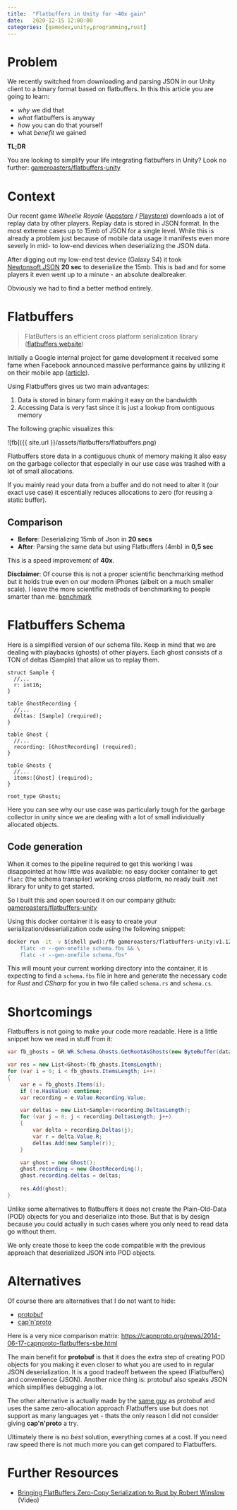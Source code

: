 ```yaml
---
title:  "Flatbuffers in Unity for ~40x gain"
date:   2020-12-15 12:00:00
categories: [gamedev,unity,programming,rust]
---
```


# Problem

We recently switched from downloading and parsing JSON in our Unity client to a binary format based on flatbuffers.
In this this article you are going to learn:

* *why* we did that
* *what* flatbuffers is anyway
* *how* you can do that yourself
* what *benefit* we gained

**TL;DR**

You are looking to simplify your life integrating flatbuffers in Unity? Look no further: [gameroasters/flatbuffers-unity](https://github.com/gameroasters/flatbuffers-unity-docker)

# Context

Our recent game *Wheelie Royale* ([Appstore](https://apps.apple.com/US/app/id1518264893) / [Playstore](https://play.google.com/store/apps/details?id=com.gameroasters.wheelieroyale&hl=en&gl=US)) downloads a lot of replay data by other players. Replay data is stored in JSON format. In the most extreme cases up to 15mb of JSON for a single level.
While this is already a problem just because of mobile data usage it manifests even more severly in mid- to low-end devices when deserializing the JSON data.

After digging out my low-end test device (Galaxy S4) it took [Newtonsoft.JSON](https://www.newtonsoft.com/json) **20 sec** to deserialize the 15mb. This is bad and for some players it even went up to a minute - an absolute dealbreaker.

Obviously we had to find a better method entirely.

# Flatbuffers

> FlatBuffers is an efficient cross platform serialization library ([flatbuffers website](https://google.github.io/flatbuffers/))

Initially a Google internal project for game development it received some fame when Facebook announced massive performance gains by utilizing it on their mobile app ([article](https://engineering.fb.com/2015/07/31/android/improving-facebook-s-performance-on-android-with-flatbuffers/)).

Using Flatbuffers gives us two main advantages:

1. Data is stored in binary form making it easy on the bandwidth
2. Accessing Data is very fast since it is just a lookup from contiguous memory

The following graphic visualizes this:

![fb]({{ site.url }}/assets/flatbuffers/flatbuffers.png)

Flatbuffers store data in a contiguous chunk of memory making it also easy on the garbage collector that especially in our use case was trashed with a lot of small allocations.

If you mainly read your data from a buffer and do not need to alter it (our exact use case) it escentially reduces allocations to zero (for reusing a static buffer).

## Comparison

- **Before**: Deserializing 15mb of Json in **20 secs**
- **After**: Parsing the same data but using Flatbuffers (4mb) in **0,5 sec**

This is a speed improvement of **40x**.

**Disclaimer**: Of course this is not a proper scientific benchmarking method but it holds true even on our modern iPhones (albeit on a much smaller scale). I leave the more scientific methods of benchmarking to people smarter than me: 
[benchmark](https://google.github.io/flatbuffers/flatbuffers_benchmarks.html)

# Flatbuffers Schema

Here is a simplified version of our schema file. Keep in mind that we are dealing with playbacks (ghosts) of other players. Each ghost consists of a TON of deltas (Sample) that allow us to replay them.

```fbs
struct Sample {
  //...
  r: int16;
}

table GhostRecording {
  //...
  deltas: [Sample] (required);
}

table Ghost {
  //...
  recording: [GhostRecording] (required);
}

table Ghosts {
  //...
  items:[Ghost] (required);
}

root_type Ghosts;
```

Here you can see why our use case was particularly tough for the garbage collector in unity since we are dealing with a lot of small individually allocated objects.

## Code generation

When it comes to the pipeline required to get this working I was disappointed at how little was available: no easy docker container to get `flatc` (the schema transpiler) working cross platform, no ready built .net library for unity to get started. 

So I built this and open sourced it on our company github: [gameroasters/flatbuffers-unity](https://github.com/gameroasters/flatbuffers-unity-docker)

Using this docker container it is easy to create your serialization/deserialization code using the following snippet:

```sh
docker run -it -v $(shell pwd):/fb gameroasters/flatbuffers-unity:v1.12.0 /bin/bash -c "cd /fb && \
	flatc -n --gen-onefile schema.fbs && \
	flatc -r --gen-onefile schema.fbs"
```

This will mount your current working directory into the container, it is expecting to find a `schema.fbs` file in here and generate the necessary code for *Rust* and *CSharp* for you in two file called `schema.rs` and `schema.cs`.

# Shortcomings

Flatbuffers is not going to make your code more readable. Here is a little snippet how we read in stuff from it:

```cs
var fb_ghosts = GR.WR.Schema.Ghosts.GetRootAsGhosts(new ByteBuffer(data));

var res = new List<Ghost>(fb_ghosts.ItemsLength);
for (var i = 0; i < fb_ghosts.ItemsLength; i++)
{
    var e = fb_ghosts.Items(i);
    if (!e.HasValue) continue;
    var recording = e.Value.Recording.Value;

    var deltas = new List<Sample>(recording.DeltasLength);
    for (var j = 0; j < recording.DeltasLength; j++)
    {
        var delta = recording.Deltas(j);
        var r = delta.Value.R;
        deltas.Add(new Sample(r));
    }

    var ghost = new Ghost();
    ghost.recording = new GhostRecording(); 
    ghost.recording.deltas = deltas;
  
    res.Add(ghost);
}
```

Unlike some alternatives to flatbuffers it does not create the Plain-Old-Data (POD) objects for you and deserialize into those. But that is by design because you could actually in such cases where you only need to read data go without them. 

We only create those to keep the code compatible with the previous approach that deserialized JSON into POD objects.

# Alternatives

Of course there are alternatives that I do not want to hide:

* [protobuf](https://developers.google.com/protocol-buffers)
* [cap'n'proto](https://github.com/capnproto/capnproto)

Here is a very nice comparison matrix: https://capnproto.org/news/2014-06-17-capnproto-flatbuffers-sbe.html

The main benefit for **protobuf** is that it does the extra step of creating POD objects for you making it even closer to what you are used to in regular JSON deserialization. It is a good tradeoff between the speed (Flatbuffers) and convenience (JSON). Another nice thing is: protobuf also speaks JSON which simplifies debugging a lot.

The other alternative is actually made by the [same guy](https://stackoverflow.com/a/25370932/1397367) as protobuf and uses the same zero-allocation approach Flatbuffers use but does not support as many languages yet - thats the only reason I did not consider giving **cap'n'proto** a try.

Ultimately there is no *best* solution, everything comes at a cost. If you need raw speed there is not much more you can get compared to Flatbuffers.

# Further Resources

* [Bringing FlatBuffers Zero-Copy Serialization to Rust by Robert Winslow](https://www.youtube.com/watch?v=YsiQDX20lXI) (Video)